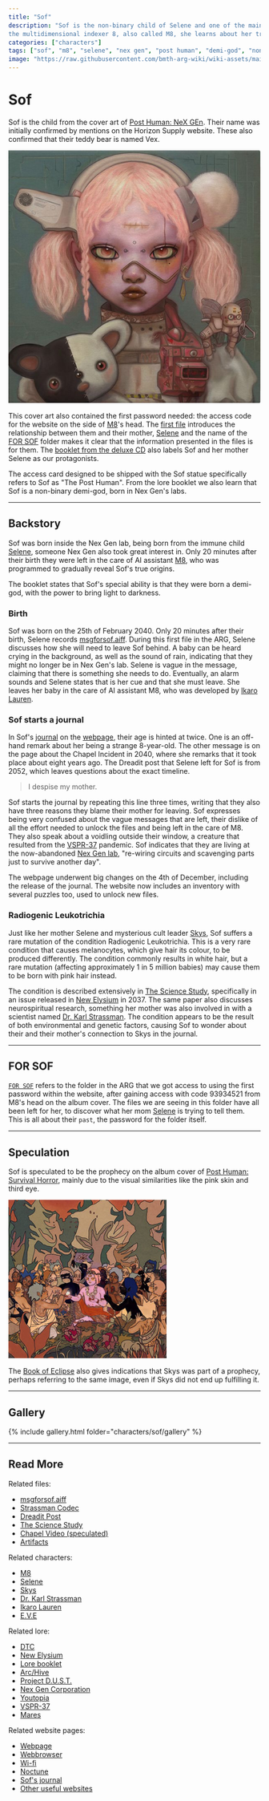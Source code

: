 ```yaml
---
title: "Sof"
description: "Sof is the non-binary child of Selene and one of the main protagonists. Through her mother's AI assistant, 
the multidimensional indexer 8, also called M8, she learns about her true origins."
categories: ["characters"]
tags: ["sof", "m8", "selene", "nex gen", "post human", "demi-god", "non-binary", "vex", "album cover"]
image: "https://raw.githubusercontent.com/bmth-arg-wiki/wiki-assets/main/characters/sof/sof-300x300.jpg"
---
```

# Sof

Sof is the child from the cover art of [Post Human: NeX GEn](../music/ph-nex-gen). Their name was initially confirmed 
by mentions on the Horizon Supply website. These also confirmed that their teddy bear is named Vex.

![Nex Gen album cover](https://raw.githubusercontent.com/bmth-arg-wiki/wiki-assets/main/music/ph2/album_cover.png)

This cover art also contained the first password needed: the access code for the website on the side of [M8](../m8)'s head.
The [first file](../for-sof/msgforsof) introduces the relationship between them and their mother, [Selene](selene) and the 
name of the [FOR SOF](../for-sof/for-sof) folder makes it clear that the information presented in the files is for them. 
The [booklet from the deluxe CD](../lore/booklet) also labels Sof and her mother Selene as our protagonists.

The access card designed to be shipped with the Sof statue specifically refers to Sof 
as "The Post Human". From the lore booklet we also learn that Sof is a non-binary demi-god, born in Nex Gen's labs.

***

## Backstory

Sof was born inside the Nex Gen lab, being born from the immune child [Selene](selene), someone Nex Gen also took 
great interest in. Only 20 minutes after their birth they were left in the care of AI assistant [M8](../m8), who was 
programmed to gradually reveal Sof's true origins.

The booklet states that Sof's special ability is that they were born a demi-god, with the power to bring light to darkness.

### Birth

Sof was born on the 25th of February 2040. Only 20 minutes after their birth, Selene records [msgforsof.aiff](../for-sof/msgforsof). 
During this first file in the ARG, Selene discusses how she will need to leave Sof behind. A baby can be heard crying in 
the background, as well as the sound of rain, indicating that they might no longer be in Nex Gen's lab. Selene is vague in 
the message, claiming that there is something she needs to do. Eventually, an alarm sounds and Selene states that is her 
cue and that she must leave. She leaves her baby in the care of AI assistant M8, who was developed by [Ikaro Lauren](ren).

### Sof starts a journal

In Sof's [journal](../website/journal.md) on the [webpage](../website/website), their age is hinted at twice. One is an off-hand 
remark about her being a strange 8-year-old. The other message is on the page about the Chapel Incident in 2040, where 
she remarks that it took place about eight years ago. The Dreadit post that Selene left for Sof is from 2052, which 
leaves questions about the exact timeline.

> I despise my mother.

Sof starts the journal by repeating this line three times, writing that they also have three reasons they blame their 
mother for leaving. Sof expresses being very confused about the vague messages that are left, their dislike of all the effort 
needed to unlock the files and being left in the care of M8. They also speak about a voidling outside their window, 
a creature that resulted from the [VSPR-37](../lore/vspr37) pandemic.
Sof indicates that they are living at the now-abandoned [Nex Gen lab](../lore/nex-gen-corporation), 
"re-wiring circuits and scavenging parts just to survive another day".

The webpage underwent big changes on the 4th of December, including the release of the journal. The website now includes 
an inventory with several puzzles too, used to unlock new files.

### Radiogenic Leukotrichia

Just like her mother Selene and mysterious cult leader [Skys](skys), Sof suffers a rare mutation of the condition Radiogenic 
Leukotrichia. This is a very rare condition that causes melanocytes, which give hair its colour, to be produced differently. 
The condition commonly results in white hair, but a rare mutation (affecting approximately 1 in 5 million babies) may 
cause them to be born with pink hair instead. 

The condition is described extensively in [The Science Study](../for-sof/thesciencestudy), specifically in an issue 
released in [New Elysium](../lore/new-elysium) in 2037. The same paper also discusses neurospiritual research, something 
her mother was also involved in with a scientist named [Dr. Karl Strassman](strassman). The condition appears to be 
the result of both environmental and genetic factors, causing Sof to wonder about their and their mother's connection to 
Skys in the journal.

***

## FOR SOF

[`FOR SOF`](../for-sof) refers to the folder in the ARG that we got access to using the first password within the website, 
after gaining access with code 93934521 from M8's head on the album cover. The files 
we are seeing in this folder have all been left for her, to discover what her mom 
[Selene](selene) is trying to tell them. This is all about their `past`, the password for the folder itself.

***

## Speculation

Sof is speculated to be the prophecy on the album cover of [Post Human: Survival Horror](../music/ph-survival-horror), 
mainly due to the visual similarities like the pink skin and third eye.

![Survival Horror Album Cover](https://raw.githubusercontent.com/bmth-arg-wiki/wiki-assets/main/characters/sof/img.png)

The [Book of Eclipse](../for-sof/book-of-eclipse) also gives indications that Skys was part of 
a prophecy, perhaps referring to the same image, even if Skys did not end up fulfilling it.

***

## Gallery

{% include gallery.html folder="characters/sof/gallery" %}

***

## Read More

Related files:

- [msgforsof.aiff](../for-sof/msgforsof)
- [Strassman Codec](../for-sof/strassmancodec)
- [Dreadit Post](../for-sof/dreadit)
- [The Science Study](../for-sof/thesciencestudy)
- [Chapel Video (speculated)](../for-sof/chapel)
- [Artifacts](../for-sof/artifacts)

Related characters:

- [M8](../m8)
- [Selene](selene)
- [Skys](skys)
- [Dr. Karl Strassman](strassman)
- [Ikaro Lauren](ren)
- [E.V.E](eve)

Related lore:

- [DTC](../lore/dtc)
- [New Elysium](../lore/new-elysium)
- [Lore booklet](../lore/booklet)
- [Arc/Hive](../lore/archive)
- [Project D.U.S.T.](../lore/incident-dust)
- [Nex Gen Corporation](../lore/nex-gen-corporation)
- [Youtopia](../lore/youtopia)
- [VSPR-37](../lore/vspr37)
- [Mares](../lore/mares)

Related website pages:

- [Webpage](../website/website)
- [Webbrowser](../website/webbrowser)
- [Wi-fi](../website/wifi)
- [Noctune](../website/website-songs)
- [Sof's journal](../website/journal)
- [Other useful websites](../other-webpages)